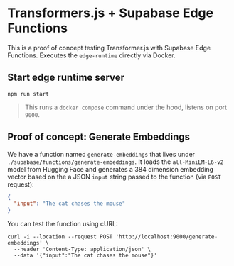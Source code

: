 # Transformers.js + Supabase Edge Functions

This is a proof of concept testing Transformer.js with Supabase Edge Functions. Executes the `edge-runtime` directly via Docker.

## Start edge runtime server

```shell
npm run start
```

> This runs a `docker compose` command under the hood, listens on port `9000`.

## Proof of concept: Generate Embeddings

We have a function named `generate-embeddings` that lives under `./supabase/functions/generate-embeddings`. It loads the `all-MiniLM-L6-v2` model from Hugging Face and generates a 384 dimension embedding vector based on the a JSON `input` string passed to the function (via `POST` request):

```json
{
  "input": "The cat chases the mouse"
}
```

You can test the function using cURL:

```shell
curl -i --location --request POST 'http://localhost:9000/generate-embeddings' \
  --header 'Content-Type: application/json' \
  --data '{"input":"The cat chases the mouse"}'
```
